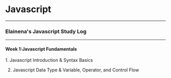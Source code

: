 # Javascript
  
---  

<h3>Elainena's Javascript Study Log</h3>

---

<h4>Week 1:Javascript Fundamentals</h4>
1. Javascript Introduction & Syntax Basics    

2. Javascript Data Type & Variable, Operator, and Control Flow  


